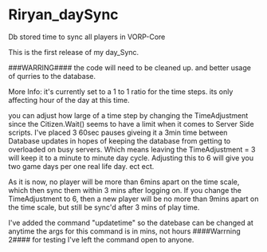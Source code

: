 # Riryan_daySync
Db stored time to sync all players in VORP-Core

This is the first release of my day_Sync.

###WARRING####
the code will need to be cleaned up. 
and better usage of qurries to the database. 

More Info:
it's currently set to a 1 to 1 ratio for the time steps.
its only affecting hour of the day at this time.

you can adjust how large of a time step by changing the TimeAdjustment 
since the Citizen.Wait() seems to have a limit when it comes to Server Side scripts. I've placed 3 60sec pauses 
giveing it a 3min time between Database updates in hopes of keeping the database from getting to overloaded on busy servers.
Which means leaving the TimeAdjustment = 3  will keep it to a minute to minute day cycle. Adjusting this to 6 will give you two game days per one real 
life day. ect ect. 

As it is now, no player will be more than 6mins apart on the time scale, which then sync them within 3 mins after logging on.
If you change the TimeAdjustment to 6, then a new player will be no more than 9mins apart on the time scale, but still be sync'd 
after 3 mins of play time.

I've added the command "updatetime" so the datebase can be changed at anytime
the args for this command is in mins, not hours
####Warrning 2####
for testing I've left the command open to anyone.



